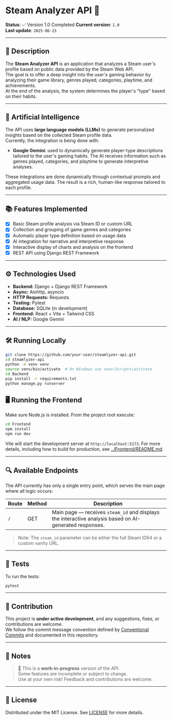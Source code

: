 
# Steam Analyzer API 🚀 

**Status**: ✅ Version 1.0 Completed
**Current version**: `1.0`  
**Last update**: `2025-06-23`

---

## 📌 Description

The **Steam Analyzer API** is an application that analyzes a Steam user's profile based on public data provided by the Steam Web API.  
The goal is to offer a deep insight into the user's gaming behavior by analyzing their game library, genres played, categories, playtime, and achievements.  
At the end of the analysis, the system determines the player's "type" based on their habits.

---

## 🤖 Artificial Intelligence

The API uses **large language models (LLMs)** to generate personalized insights based on the collected Steam profile data.  
Currently, the integration is being done with:

- **Google Gemini**: used to dynamically generate player-type descriptions tailored to the user's gaming habits. The AI receives information such as genres played, categories, and playtime to generate interpretive analyses.

These integrations are done dynamically through contextual prompts and aggregated usage data. The result is a rich, human-like response tailored to each profile.

---

## 📚 Features Implemented

- [x] Basic Steam profile analysis via Steam ID or custom URL  
- [x] Collection and grouping of game genres and categories  
- [x] Automatic player type definition based on usage data  
- [x] AI integration for narrative and interpretive response  
- [x] Interactive display of charts and analysis on the frontend  
- [x] REST API using Django REST Framework

---

## ⚙️ Technologies Used

- **Backend:** Django + Django REST Framework  
- **Async:** Aiohttp, asyncio  
- **HTTP Requests:** Requests  
- **Testing:** Pytest  
- **Database:** SQLite (in development)  
- **Frontend:** React + Vite + Tailwind CSS  
- **AI / NLP:** Google Gemini

---

## 🛠️ Running Locally

```bash
git clone https://github.com/your-user/steamlyzer-api.git
cd steamlyzer-api
python -m venv venv
source venv/bin/activate  # On Windows use venv\Scripts\activate
cd Backend
pip install -r requirements.txt
python manage.py runserver
```

## 🖥️ Running the Frontend

Make sure Node.js is installed. From the project root execute:

```bash
cd Frontend
npm install
npm run dev
```

Vite will start the development server at `http://localhost:5173`. For more
details, including how to build for production, see
[../Frontend/README.md](../Frontend/README.md).

---

## 🔍 Available Endpoints

The API currently has only a single entry point, which serves the main page where all logic occurs:

| Route | Method | Description |
|-------|--------|-------------|
| `/`   | GET    | Main page — receives `steam_id` and displays the interactive analysis based on AI-generated responses. |

> Note: The `steam_id` parameter can be either the full Steam ID64 or a custom vanity URL.

---

## 🧪 Tests

To run the tests:

```bash
pytest
```

---

## 🧩 Contribution

This project is **under active development**, and any suggestions, fixes, or contributions are welcome.  
We follow the commit message convention defined by [Conventional Commits](https://www.conventionalcommits.org/en/v1.0.0/) and documented in this repository.

---

## 📌 Notes

> 🔧 This is a **work-in-progress** version of the API.  
> Some features are incomplete or subject to change.  
> Use at your own risk! Feedback and contributions are welcome.

---

## 📄 License

Distributed under the MIT License. See [LICENSE](../LICENSE) for more details.
